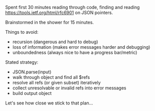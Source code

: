 Spent first 30 minutes reading through code, finding and reading https://tools.ietf.org/html/rfc6901 on JSON pointers.

Brainstormed in the shower for 15 minutes.

Things to avoid:
- recursion (dangerous and hard to debug)
- loss of information (makes error messages harder and debugging)
- unboundedness (always nice to have a progress bar/metric)

Stated strategy:
- JSON.parse(input)
- walk through object and find all $refs
- resolve all refs (or given subset) iteratively
- collect unresolvable or invalid refs into error messages
- build output object

Let's see how close we stick to that plan...